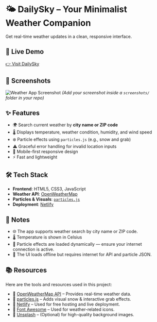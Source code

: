 # 🌤️ DailySky – Your Minimalist Weather Companion
Get real-time weather updates in a clean, responsive interface.


## 🔗 Live Demo

[👉 Visit DailySky](https://daily-sky.netlify.app/)

## 📸 Screenshots

![Weather App Screenshot](./screenshots/home.png)
*(Add your screenshot inside a `screenshots/` folder in your repo)*

## ✨ Features

- 🌍 Search current weather by **city name or ZIP code**
- 🌡️ Displays temperature, weather condition, humidity, and wind speed
- ❄️ Particle effects using `particles.js` (e.g., snow and grab)
- ⚠️ Graceful error handling for invalid location inputs
- 📱 Mobile-first responsive design
- ⚡ Fast and lightweight

## 🛠 Tech Stack

- **Frontend**: HTML5, CSS3, JavaScript
- **Weather API**: [OpenWeatherMap](https://openweathermap.org/api)
- **Particles & Visuals**: [`particles.js`](https://vincentgarreau.com/particles.js/)
- **Deployment**: [Netlify](https://www.netlify.com/)

## 📝 Notes
- 🌐 The app supports weather search by city name or ZIP code.
- 🌡️ Temperature is shown in Celsius
- 🧊 Particle effects are loaded dynamically — ensure your internet connection is active.
- 📵 The UI loads offline but requires internet for API and particle JSON.

## 📚 Resources

Here are the tools and resources used in this project:

- 🔗 [OpenWeatherMap API](https://openweathermap.org/api) – Provides real-time weather data.
- 🔗 [particles.js](https://vincentgarreau.com/particles.js/) – Adds visual snow & interactive grab effects.
- 🔗 [Netlify](https://www.netlify.com/) – Used for free hosting and live deployment.
- 🔗 [Font Awesome](https://fontawesome.com/) – Used for weather-related icons.
- 🔗 [Unsplash](https://unsplash.com/) – (Optional) for high-quality background images.
